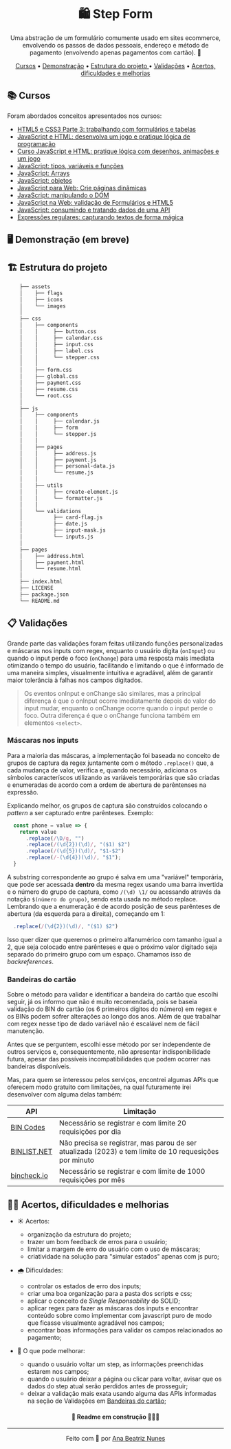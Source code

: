 <h1 align="center">🛍 Step Form</h1>

<p align="center">
  Uma abstração de um formulário comumente usado em sites ecommerce, 
  envolvendo os passos de dados pessoais, endereço e método de 
  pagamento (envolvendo apenas pagamentos com cartão). 🛒
</p>

<p align="center">
 <a href="#books-cursos">Cursos</a> • 
 <a href="#desktop_computer-demonstração">Demonstração</a> •
 <a href="#building_construction-estrutura-do-projeto">
  Estrutura do projeto
 </a> •
 <a href="#clipboard-validações">Validações</a> •
 <a href="#woman_technologist-acertos-dificuldades-e-melhorias">
  Acertos, dificuldades e melhorias
 </a>
</p>

## :books: Cursos

Foram abordados conceitos apresentados nos cursos:

- [HTML5 e CSS3 Parte 3: trabalhando com formulários e tabelas](https://cursos.alura.com.br/course/html5-css3-formularios-tabelas)
- [JavaScript e HTML: desenvolva um jogo e pratique lógica de programação](https://cursos.alura.com.br/course/logica-programacao-javascript-html)
- [Curso JavaScript e HTML: pratique lógica com desenhos, animações e um jogo](https://cursos.alura.com.br/course/logica-programacao-pratica-com-desenho-animacoes-em-jogo)
- [JavaScript: tipos, variáveis e funções](https://cursos.alura.com.br/course/fundamentos-javascript-tipos-variaveis-funcoes)
- [JavaScript: Arrays](https://cursos.alura.com.br/course/fundamentos-javascript-arrays)
- [JavaScript: objetos](https://cursos.alura.com.br/course/fundamentos-javascript-objetos)
- [JavaScript para Web: Crie páginas dinâmicas](https://cursos.alura.com.br/course/javascript-web-paginas-dinamicas)
- [JavaScript: manipulando o DOM](https://cursos.alura.com.br/course/javascript-manipulando-dom)
- [JavaScript na Web: validação de Formulários e HTML5](https://cursos.alura.com.br/course/javascript-web-validacao-formularios-html5)
- [JavaScript: consumindo e tratando dados de uma API](https://cursos.alura.com.br/course/javascript-consumindo-tratando-dados-api)
- [Expressões regulares: capturando textos de forma mágica](https://cursos.alura.com.br/course/expressoes-regulares)

## :desktop_computer: Demonstração (em breve)

<!-- <img src="#.gif" alt="gif (imagem que se movimenta) mostrando a aplicação do formulário">
<p>Ou acesse o <a href="#">site</a>.</p> -->

## :building_construction: Estrutura do projeto

```bash
    ├── assets
    │    ├── flags
    │    ├── icons
    │    └── images
    │
    ├── css
    │    ├── components
    │    │     ├── button.css
    │    │     ├── calendar.css
    │    │     ├── input.css
    │    │     ├── label.css
    │    │     └── stepper.css
    │    │
    │    ├── form.css
    │    ├── global.css
    │    ├── payment.css
    │    ├── resume.css
    │    └── root.css
    │
    ├── js
    │    ├── components
    │    │     ├── calendar.js
    │    │     ├── form
    │    │     └── stepper.js
    │    │
    │    ├── pages
    │    │     ├── address.js
    │    │     ├── payment.js
    │    │     ├── personal-data.js
    │    │     └── resume.js
    │    │
    │    ├── utils
    │    │     ├── create-element.js
    │    │     └── formatter.js
    │    │
    │    └── validations
    │          ├── card-flag.js
    │          ├── date.js
    │          ├── input-mask.js
    │          └── inputs.js
    │
    ├── pages
    │    ├── address.html
    │    ├── payment.html
    │    └── resume.html
    │
    ├── index.html
    ├── LICENSE
    ├── package.json
    └── README.md
```

## :clipboard: Validações

<p>
  Grande parte das validações foram feitas utilizando funções 
  personalizadas e máscaras nos inputs com regex, enquanto o usuário 
  digita (<code>onInput</code>) ou quando o input perde o foco 
  (<code>onChange</code>) para uma resposta mais imediata otimizando o
  tempo do usuário, facilitando e limitando o que é informado
  de uma maneira simples, visualmente intuitiva e agradável, além de 
  garantir maior tolerância à falhas nos campos digitados.
</p>

> Os eventos onInput e onChange são similares, mas a
> principal diferença é que o onInput ocorre imediatamente depois do 
> valor do input mudar, enquanto o onChange ocorre quando o input perde 
> o foco. Outra diferença é que o onChange funciona também em elementos ```<select>```.

### Máscaras nos inputs

<p>
  Para a maioria das máscaras, a implementação foi baseada no conceito
  de grupos de captura da regex juntamente com o método 
  <code>.replace()</code> que, a cada mudança de valor, verifica e, 
  quando necessário, adiciona os símbolos caracteríscos utilizando as
  variáveis temporárias que são criadas e enumeradas de acordo com a
  ordem de abertura de parêntenses na expressão.
</p>
<p>
  Explicando melhor, os grupos de captura são construídos colocando 
  o <i>pattern</i> a ser capturado entre parênteses. Exemplo:
</p>

```js
  const phone = value => {
    return value
      .replace(/\D/g, "")
      .replace(/(\d{2})(\d)/, "($1) $2")
      .replace(/(\d{5})(\d)/, "$1-$2")
      .replace(/-(\d{4})(\d)/, "$1");
  }
```

<p>
  A substring correspondente ao grupo é salva em uma "variável" 
  temporária, que pode ser acessada <b>dentro</b> da mesma regex 
  usando uma barra invertida e o número do grupo de captura, como
  <code>/(\d) \1/</code> ou acessando através da notação
  <code>$(número do grupo)</code>, sendo esta usada no método replace.
  Lembrando que a enumeração é de acordo posição de seus parênteses de 
  abertura (da esquerda para a direita), começando em 1: 
</p>

```js
  .replace(/(\d{2})(\d)/, "($1) $2")
```
<p>
  Isso quer dizer que queremos o primeiro alfanumérico com tamanho 
  igual a 2, que seja colocado entre parênteses e que o próximo valor
  digitado seja separado do primeiro grupo com um espaço. Chamamos 
  isso de <i>backreferences</i>.
</p>

### Bandeiras do cartão

<p>
  Sobre o método para validar e identificar a bandeira do cartão
  que escolhi seguir, já os informo que não é muito recomendada, pois 
  se baseia validação do BIN do cartão (os 6 primeiros dígitos do 
  número) em regex e os BINs podem sofrer alterações ao longo dos anos.
  Além de que trabalhar com regex nesse tipo de dado variável não é
  escalável nem de fácil manutenção.
</p>
<p>
  Antes que se perguntem, escolhi esse método por ser independente de 
  outros serviços e, consequentemente, não apresentar indisponibilidade
  futura, apesar das possíveis incompatibilidades que podem ocorrer
  nas bandeiras disponíveis.
</p>
<p>
  Mas, para quem se interessou pelos serviços, encontrei algumas APIs
  que oferecem modo gratuito com limitações, na qual futuramente irei
  desenvolver com alguma delas também:
</p>

| API | Limitação |
| ---- | -------- |
| [BIN Codes](https://www.bincodes.com/api-bin-checker/) | Necessário se registrar e com limite 20 requisições por dia |
| [BINLIST.NET](https://binlist.net/) | Não precisa se registrar, mas parou de ser atualizada (2023) e tem limite de 10 requesições por minuto |
| [bincheck.io](https://bincheck.io/api) | Necessário se registrar e com limite de 1000 requisições por mês |

## :woman_technologist: Acertos, dificuldades e melhorias

- ☀️ Acertos: 
  - organização da estrutura do projeto;
  - trazer um bom feedback de erros para o usuário;
  - limitar a margem de erro do usuário com o uso de máscaras;
  - criatividade na solução para "simular estados" apenas com js puro;

- 🌧️ Dificuldades:
  - controlar os estados de erro dos inputs;
  - criar uma boa organização para a pasta dos scripts e css;
  - aplicar o conceito de *Single Responsability* do SOLID;
  - aplicar regex para fazer as máscaras dos inputs e encontrar 
  conteúdo sobre como implementar com javascript puro de modo que 
  ficasse visualmente agradável nos campos;
  - encontrar boas informações para validar os campos relacionados ao
  pagamento;

- 🌈 O que pode melhorar:
  - quando o usuário voltar um step, as informações preenchidas estarem
  nos campos;
  - quando o usuário deixar a página ou clicar para voltar, avisar que
  os dados do step atual serão perdidos antes de prosseguir;
  - deixar a validação mais exata usando alguma das APIs informadas na
  seção de Validações em [Bandeiras do cartão](#bandeiras-do-cartão);
  
<h4 align="center">🚧 Readme em construção 👷🏻‍♀️</h4>

<hr>

<p align="center">
  Feito com 💜 por
  <a align="center" href="https://www.linkedin.com/in/ana-beatriz-nunes/">
    Ana Beatriz Nunes
  </a>
</p>
